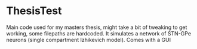 # ThesisTest
Main code used for my masters thesis, might take a bit of tweaking to get working, some filepaths are hardcoded.
It simulates a network of STN-GPe neurons (single compartment Izhikevich model). 
Comes with a GUI
